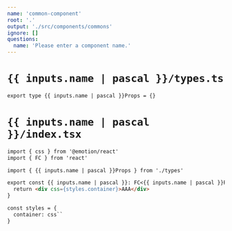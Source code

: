 ```yaml
---
name: 'common-component'
root: '.'
output: './src/components/commons'
ignore: []
questions:
  name: 'Please enter a component name.'
---
```


# `{{ inputs.name | pascal }}/types.ts`

```markdown
export type {{ inputs.name | pascal }}Props = {}

```

# `{{ inputs.name | pascal }}/index.tsx`

```markdown
import { css } from '@emotion/react'
import { FC } from 'react'

import { {{ inputs.name | pascal }}Props } from './types'

export const {{ inputs.name | pascal }}: FC<{{ inputs.name | pascal }}Props> = () => {
  return <div css={styles.container}>AAA</div>
}

const styles = {
  container: css``
}

```
